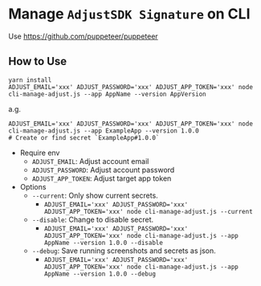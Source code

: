# Manage `AdjustSDK Signature` on CLI

Use https://github.com/puppeteer/puppeteer

## How to Use

```
yarn install
ADJUST_EMAIL='xxx' ADJUST_PASSWORD='xxx' ADJUST_APP_TOKEN='xxx' node cli-manage-adjust.js --app AppName --version AppVersion
```

a.g.

```
ADJUST_EMAIL='xxx' ADJUST_PASSWORD='xxx' ADJUST_APP_TOKEN='xxx' node cli-manage-adjust.js --app ExampleApp --version 1.0.0
# Create or find secret `ExampleApp#1.0.0`
```

- Require env
  - `ADJUST_EMAIL`: Adjust account email
  - `ADJUST_PASSWORD`: Adjust account password
  - `ADJUST_APP_TOKEN`: Adjust target app token
- Options
  - `--current`: Only show current secrets.
    - `ADJUST_EMAIL='xxx' ADJUST_PASSWORD='xxx' ADJUST_APP_TOKEN='xxx' node cli-manage-adjust.js --current`
  - `--disable`: Change to disable secret.
    - `ADJUST_EMAIL='xxx' ADJUST_PASSWORD='xxx' ADJUST_APP_TOKEN='xxx' node cli-manage-adjust.js --app AppName --version 1.0.0 --disable`
  - `--debug`: Save running screenshots and secrets as json.
    - `ADJUST_EMAIL='xxx' ADJUST_PASSWORD='xxx' ADJUST_APP_TOKEN='xxx' node cli-manage-adjust.js --app AppName --version 1.0.0 --debug`
